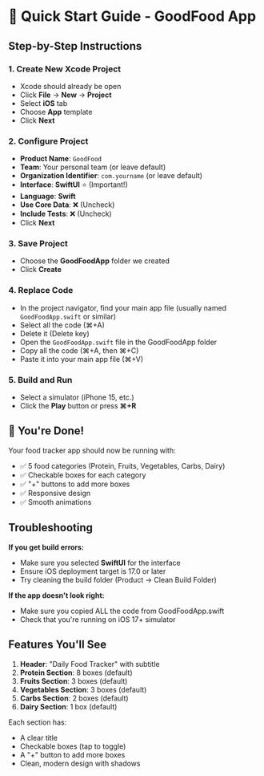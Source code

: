 # 🚀 Quick Start Guide - GoodFood App

## Step-by-Step Instructions

### 1. Create New Xcode Project
- Xcode should already be open
- Click **File** → **New** → **Project**
- Select **iOS** tab
- Choose **App** template
- Click **Next**

### 2. Configure Project
- **Product Name**: `GoodFood`
- **Team**: Your personal team (or leave default)
- **Organization Identifier**: `com.yourname` (or leave default)
- **Interface**: **SwiftUI** ⭐ (Important!)
- **Language**: **Swift**
- **Use Core Data**: ❌ (Uncheck)
- **Include Tests**: ❌ (Uncheck)
- Click **Next**

### 3. Save Project
- Choose the **GoodFoodApp** folder we created
- Click **Create**

### 4. Replace Code
- In the project navigator, find your main app file (usually named `GoodFoodApp.swift` or similar)
- Select all the code (⌘+A)
- Delete it (Delete key)
- Open the `GoodFoodApp.swift` file in the GoodFoodApp folder
- Copy all the code (⌘+A, then ⌘+C)
- Paste it into your main app file (⌘+V)

### 5. Build and Run
- Select a simulator (iPhone 15, etc.)
- Click the **Play** button or press **⌘+R**

## 🎉 You're Done!

Your food tracker app should now be running with:
- ✅ 5 food categories (Protein, Fruits, Vegetables, Carbs, Dairy)
- ✅ Checkable boxes for each category
- ✅ "+" buttons to add more boxes
- ✅ Responsive design
- ✅ Smooth animations

## Troubleshooting

**If you get build errors:**
- Make sure you selected **SwiftUI** for the interface
- Ensure iOS deployment target is 17.0 or later
- Try cleaning the build folder (Product → Clean Build Folder)

**If the app doesn't look right:**
- Make sure you copied ALL the code from GoodFoodApp.swift
- Check that you're running on iOS 17+ simulator

## Features You'll See

1. **Header**: "Daily Food Tracker" with subtitle
2. **Protein Section**: 8 boxes (default)
3. **Fruits Section**: 3 boxes (default)
4. **Vegetables Section**: 3 boxes (default)
5. **Carbs Section**: 2 boxes (default)
6. **Dairy Section**: 1 box (default)

Each section has:
- A clear title
- Checkable boxes (tap to toggle)
- A "+" button to add more boxes
- Clean, modern design with shadows 